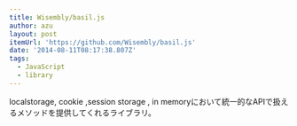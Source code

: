 ```yaml
---
title: Wisembly/basil.js
author: azu
layout: post
itemUrl: 'https://github.com/Wisembly/basil.js'
date: '2014-08-11T08:17:38.807Z'
tags:
  - JavaScript
  - library
---
```

localstorage, cookie ,session storage , in memoryにおいて統一的なAPIで扱えるメソッドを提供してくれるライブラリ。

